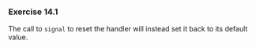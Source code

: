 ### Exercise 14.1

The call to `signal` to reset the handler will instead set it back to its default value.
